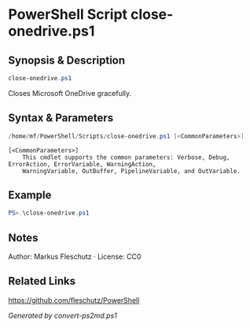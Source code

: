 # PowerShell Script close-onedrive.ps1

## Synopsis & Description
```powershell
close-onedrive.ps1
```

Closes Microsoft OneDrive gracefully.

## Syntax & Parameters
```powershell
/home/mf/PowerShell/Scripts/close-onedrive.ps1 [<CommonParameters>]
```

```
[<CommonParameters>]
    This cmdlet supports the common parameters: Verbose, Debug, ErrorAction, ErrorVariable, WarningAction, 
    WarningVariable, OutBuffer, PipelineVariable, and OutVariable.
```

## Example
```powershell
PS>.\close-onedrive.ps1
```


## Notes
Author: Markus Fleschutz · License: CC0

## Related Links
https://github.com/fleschutz/PowerShell

*Generated by convert-ps2md.ps1*
